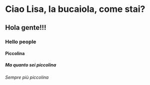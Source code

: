 # Ciao Lisa, la bucaiola, come stai?
## Hola gente!!!
### Hello people
#### Piccolina
##### Ma quanto sei piccolina
###### Sempre più piccolina
